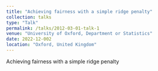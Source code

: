 ```yaml
---
title: "Achieving fairness with a simple ridge penalty"
collection: talks
type: "Talk"
permalink: /talks/2012-03-01-talk-1
venue: "University of Oxford, Department or Statistics"
date: 2022-12-002
location: "Oxford, United Kingdom"
---
```


Achieving fairness with a simple ridge penalty
